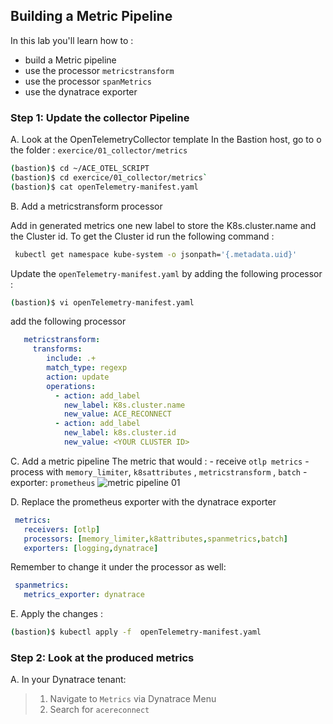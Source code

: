 ## Building a Metric Pipeline

In this lab you'll learn how to :
* build a Metric pipeline
* use the processor `metricstransform`
* use the processor `spanMetrics`
* use the dynatrace exporter

### Step 1: Update the collector Pipeline
 A. Look at  the OpenTelemetryCollector template
   In the Bastion host, go to o the folder : `exercice/01_collector/metrics`
    
   ```bash
   (bastion)$ cd ~/ACE_OTEL_SCRIPT
   (bastion)$ cd exercice/01_collector/metrics`
   (bastion)$ cat openTelemetry-manifest.yaml
   ```

 B. Add a metricstransform processor 
 
   Add in generated metrics one new label to store the K8s.cluster.name and the Cluster id.
   To get the Cluster id run the following command :
   
   ```bash
    kubectl get namespace kube-system -o jsonpath='{.metadata.uid}'
   ```
    
   Update the `openTelemetry-manifest.yaml` by adding the following processor :
    
   ```bash
   (bastion)$ vi openTelemetry-manifest.yaml
   ```
   add the following processor 
    
   ```yaml
      metricstransform:
        transforms:
           include: .+
           match_type: regexp
           action: update
           operations:
             - action: add_label
               new_label: K8s.cluster.name 
               new_value: ACE_RECONNECT
             - action: add_label
               new_label: k8s.cluster.id
               new_value: <YOUR CLUSTER ID>             
   ```
    
C. Add a metric pipeline
    The metric that would :
        - receive `otlp metrics`
        - process with `memory_limiter`, `k8sattributes` , `metricstransform` , `batch`
        - exporter: `prometheus`
     ![metric pipeline 01](../../assets/images/metric_pipeline.png)
     
D. Replace the prometheus exporter with the dynatrace exporter

   ```yaml
    metrics:
      receivers: [otlp]
      processors: [memory_limiter,k8attributes,spanmetrics,batch]
      exporters: [logging,dynatrace]
   ```


Remember to change it under the processor as well:
   ```YAML
    spanmetrics:
      metrics_exporter: dynatrace
   ```
E. Apply the changes :
   
   ```bash
   (bastion)$ kubectl apply -f  openTelemetry-manifest.yaml
   ```
   
### Step 2: Look at the produced metrics
A. In your Dynatrace tenant:
   > 1. Navigate to `Metrics` via Dynatrace Menu
   > 2. Search for `acereconnect`
   

